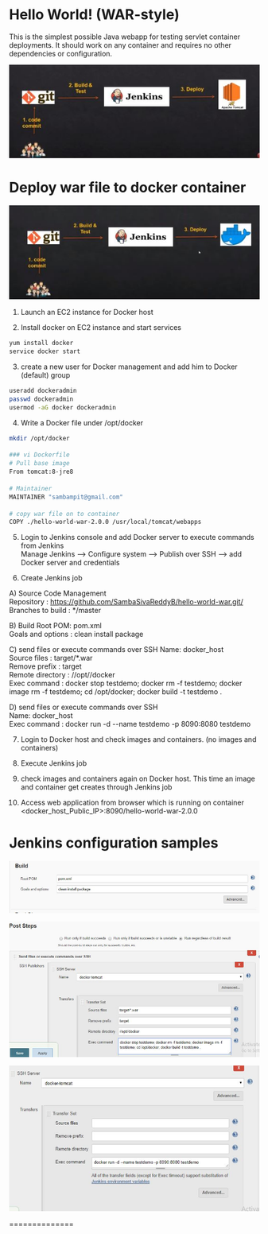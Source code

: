 Hello World! (WAR-style)
========================

This is the simplest possible Java webapp for testing servlet container deployments.  It should work on any container and requires no other dependencies or configuration.

![](https://github.com/SambaSivaReddyB/hello-world-war/blob/master/images/5.JPG)



Deploy war file to docker container
===================================

![](https://github.com/SambaSivaReddyB/hello-world-war/blob/master/images/4.JPG)


1. Launch an EC2 instance for Docker host

2. Install docker on EC2 instance and start services 
  ```sh 
  yum install docker
  service docker start
  ```

3. create a new user for Docker management and add him to Docker (default) group
```sh
useradd dockeradmin
passwd dockeradmin
usermod -aG docker dockeradmin
```

4. Write a Docker file under /opt/docker

```sh
mkdir /opt/docker

### vi Dockerfile
# Pull base image 
From tomcat:8-jre8 

# Maintainer
MAINTAINER "sambampit@gmail.com" 

# copy war file on to container 
COPY ./hello-world-war-2.0.0 /usr/local/tomcat/webapps
```

5. Login to Jenkins console and add Docker server to execute commands from Jenkins  
Manage Jenkins --> Configure system -->  Publish over SSH --> add Docker server and credentials

6. Create Jenkins job 

A) Source Code Management  
 Repository : https://github.com/SambaSivaReddyB/hello-world-war.git/ 
 Branches to build : */master  

B) Build
 Root POM: pom.xml  
 Goals and options : clean install package  
 
C) send files or execute commands over SSH
 Name: docker_host  
 Source files	: target/*.war  
 Remove prefix	: target  
 Remote directory	: //opt//docker  
 Exec command	: docker stop testdemo; docker rm -f testdemo; docker image rm -f testdemo; cd /opt/docker; docker build -t testdemo .  

D) send files or execute commands over SSH  
  Name: docker_host  
  Exec command	: docker run -d --name testdemo -p 8090:8080 testdemo  

7. Login to Docker host and check images and containers. (no images and containers)

8. Execute Jenkins job

9. check images and containers again on Docker host. This time an image and container get creates through Jenkins job

10. Access web application from browser which is running on container
<docker_host_Public_IP>:8090/hello-world-war-2.0.0


Jenkins configuration samples
==============================
![](https://github.com/SambaSivaReddyB/hello-world-war/blob/master/images/1.JPG)

![](https://github.com/SambaSivaReddyB/hello-world-war/blob/master/images/2.JPG)

![](https://github.com/SambaSivaReddyB/hello-world-war/blob/master/images/3.JPG)


==============
